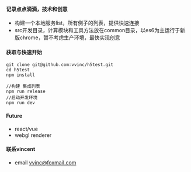 #### 记录点点滴滴，技术和创意

 * 构建一个本地服务list，所有例子的列表，提供快速连接
 * src开发目录，计算模块和工具方法放在common目录，以es6为主运行于新版chrome，暂不考虑生产环境，最快实现创意

#### 获取与快速开始
```
git clone git@github.com:vvinc/h5test.git
cd h5test
npm install

//构建 集成列表
npm run release
//启动开发环境
npm run dev
```

#### Future
* react/vue
* webgl renderer

#### 联系vincent
* email <vvinc@foxmail.com>